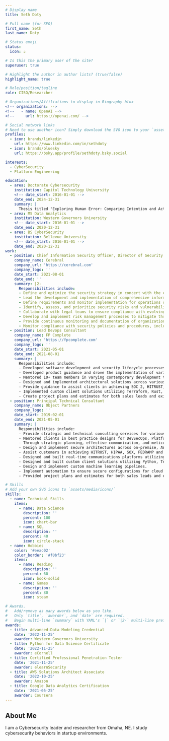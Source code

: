 ```yaml
---
# Display name
title: Seth Doty

# Full name (for SEO)
first_name: Seth
last_name: Doty

# Status emoji
status:
  icon: ☕️

# Is this the primary user of the site?
superuser: true

# Highlight the author in author lists? (true/false)
highlight_name: true

# Role/position/tagline
role: CISO/Researcher

# Organizations/Affiliations to display in Biography blox
<!-- organizations: -->
<!--   - name: OpenAI -->
<!--     url: https://openai.com/ -->

# Social network links
# Need to use another icon? Simply download the SVG icon to your `assets/media/icons/` folder.
profiles:
  - icon: brands/linkedin
    url: https://www.linkedin.com/in/sethdoty
  - icon: brands/bluesky
    url: https://bsky.app/profile/sethdoty.bsky.social

interests:
  - CyberSecurity
  - Platform Engineering

education:
  - area: Doctorate Cybersecurity
    institution: Capitol Technology University
    <!-- date_start: 2016-01-01 -->
    date_end: 2024-12-31
    summary: |
      Thesis titled "Exploring Human Error: Comparing Intention and Action in US HealthCare Startups"
  - area: MS Data Analytics
    institution: Western Governors University
    <!-- date_start: 2016-01-01 -->
    date_end: 2020-12-31
  - area: BS CyberSecurity
    institution: Bellevue University
    <!-- date_start: 2016-01-01 -->
    date_end: 2020-12-31
work:
  - position: Chief Information Security Officer, Director of Security and IT
    company_name: Cerebral
    company_url: 'https://cerebral.com'
    company_logo: ''
    date_start: 2021-08-01
    date_end: ''
    summary: |2-
      Responsibilities include:
      - Define and optimize the security strategy in concert with the executive leadership team, and stakeholders across the business
      - Lead the development and implementation of comprehensive information security strategies and initiatives
      - Define requirements and monitor implementation for operations on public cloud (AWS, GCP) providers.
      - Identify, assess, and prioritize security risks and vulnerabilities across the organization.
      - Collaborate with legal teams to ensure compliance with evolving laws and regulations, translating regulatory knowledge into actionable plans to mitigate potential risks.
      - Develop and implement risk management processes to mitigate threats effectively. Coaching and mentoring to ensure your team members are motivated and engaged
      - Provide continuous monitoring and documentation of organizational risk
      - Monitor compliance with security policies and procedures, including HIPAA and SOC2, driving continuous improvement efforts 
  - position: Lead Devops Consultant
    company_name: FP Complete
    company_url: 'https://fpcomplete.com'
    company_logo: ''
    date_start: 2021-05-01
    date_end: 2021-08-01
    summary: |
      Responsibilities include:
      - Developed software development and security lifecycle processes that improved efficiency by over 10-20%.
      - Developed product guidance and drove the implementation of various product features.
      - Mentored 10+ team members in varying contemporary development technologies, secured cloud platforms, and Kubernetes.
      - Designed and implemented architectural solutions across various technologies, including AWS, GCP, Azure, IBM Cloud, and Kubernetes.
      - Provide guidance to assist clients in achieving SOC 2, HITRUST, and ISO27001 compliance.
      - Implemented custom client solutions utilizing Terraform, Rust, Scala, and Python to achieve SOC 2, HITRUST, and ISO27001 compliance.
      - Create project plans and estimates for both sales leads and existing customers
  - position: Principal Technical Consultant
    company_name: Object Partners
    company_logo: ''
    date_start: 2019-02-01
    date_end: 2021-05-01
    summary: |
      Responsibilities include:
      - Provide strategic and technical consulting services for various industries, including Finance and Healthcare
      - Mentored clients in best practice designs for DevSecOps, Platform Engineering, and Secure Development.
      - Through strategic planning, effective communication, and meticulous attention to detail, led the delivery of projects across AWS, GCP, and Azure that met and exceeded client expectations.
      - Design and implement secure architectures across on-premise, AWS, GCP, and Azure.
      - Assist customers in achieving HITRUST, HIPAA, SOX, FEDRAMP and SOC 2 compliance.
      - Designed and built real-time communications platforms utilizing Kafka.
      - Designed and built custom client solutions utilizing Python, Terraform, and Go. 
      - Design and implement custom machine learning pipelines.
      - Implement automation to ensure secure configurations for cloud infrastructure, implement custom security monitoring software, create custom web-based reporting software, and create/manage various tools to automate security control remediation.
      - Provided project plans and estimates for both sales leads and existing customers

# Skills
# Add your own SVG icons to `assets/media/icons/`
skills:
  - name: Technical Skills
    items:
      - name: Data Science
        description: ''
        percent: 100
        icon: chart-bar
      - name: SQL
        description: ''
        percent: 40
        icon: circle-stack
  - name: Hobbies
    color: '#eeac02'
    color_border: '#f0bf23'
    items:
      - name: Reading
        description: ''
        percent: 60
        icon: book-solid
      - name: Games
        description: ''
        percent: 80
        icon: steam

# Awards.
#   Add/remove as many awards below as you like.
#   Only `title`, `awarder`, and `date` are required.
#   Begin multi-line `summary` with YAML's `|` or `|2-` multi-line prefix and indent 2 spaces below.
awards:
  - title: Advanced-Data Modeling Credential
    date: '2022-11-25'
    awarder: Western Governors University
  - title: Python for Data Science Certificate
    date: '2022-11-25'
    awarder: eCornell
  - title: Certified Professional Penetration Tester
    date: '2021-11-25'
    awarder: elearnSecurity
  - title: AWS Solutions Architect Associate
    date: '2022-10-25'
    awarder: Amazon
  - title: Google Data Analytics Certification
    date: '2021-05-25'
    awarder: Coursera
---
```


## About Me

I am a Cybersecurity leader and researcher from Omaha, NE. I study cybersecurity behaviors in startup environments.
